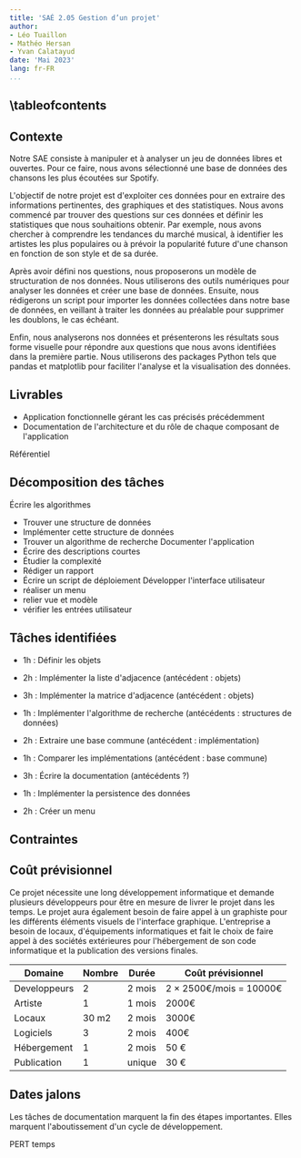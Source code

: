 ```yaml
---
title: 'SAÉ 2.05 Gestion d’un projet'
author:
- Léo Tuaillon
- Mathéo Hersan
- Yvan Calatayud
date: 'Mai 2023'
lang: fr-FR
...
```


\tableofcontents
-----------
Contexte
----------

Notre SAE consiste à manipuler et à analyser un jeu de données libres et ouvertes. Pour ce faire, nous avons sélectionné une base de données des chansons les plus écoutées sur Spotify.

L'objectif de notre projet est d'exploiter ces données pour en extraire des informations pertinentes, des graphiques et des statistiques. Nous avons commencé par trouver des questions sur ces données et définir les statistiques que nous souhaitions obtenir. Par exemple, nous avons chercher à comprendre les tendances du marché musical, à identifier les artistes les plus populaires ou à prévoir la popularité future d'une chanson en fonction de son style et de sa durée.

Après avoir défini nos questions, nous proposerons un modèle de structuration de nos données. Nous utiliserons des outils numériques pour analyser les données et créer une base de données. Ensuite, nous rédigerons un script pour importer les données collectées dans notre base de données, en veillant à traiter les données au préalable pour supprimer les doublons, le cas échéant.

Enfin, nous analyserons nos données et présenterons les résultats sous forme visuelle pour répondre aux questions que nous avons identifiées dans la première partie. Nous utiliserons des packages Python tels que pandas et matplotlib pour faciliter l'analyse et la visualisation des données.

Livrables
---------

- Application fonctionnelle gérant les cas précisés précédemment
- Documentation de l'architecture et du rôle de chaque composant de l'application

Référentiel


Décomposition des tâches
------------------------

Écrire les algorithmes
- Trouver une structure de données
- Implémenter cette structure de données
- Trouver un algorithme de recherche
Documenter l'application
- Écrire des descriptions courtes
- Étudier la complexité
- Rédiger un rapport
- Écrire un script de déploiement
Développer l'interface utilisateur
- réaliser un menu
- relier vue et modèle
- vérifier les entrées utilisateur

Tâches identifiées
------------------

- 1h : Définir les objets
- 2h : Implémenter la liste d'adjacence (antécédent : objets)
- 3h : Implémenter la matrice d'adjacence (antécédent : objets)
- 1h : Implémenter l'algorithme de recherche (antécédents : structures de données)
- 2h : Extraire une base commune (antécédent : implémentation)
- 1h : Comparer les implémentations (antécédent : base commune)
- 3h : Écrire la documentation (antécédents ?)

- 1h : Implémenter la persistence des données
- 2h : Créer un menu

Contraintes
-----------

Coût prévisionnel
-----------------

Ce projet nécessite une long développement informatique et demande plusieurs développeurs pour être en mesure de livrer le projet dans les temps. Le projet aura également besoin de faire appel à un graphiste pour les différents éléments visuels de l'interface graphique. L'entreprise a besoin de locaux, d'équipements informatiques et fait le choix de faire appel à des sociétés extérieures pour l'hébergement de son code informatique et la publication des versions finales.

|Domaine|Nombre|Durée|Coût prévisionnel|
|----|--|--|----|
|Developpeurs|2|2 mois|2 × 2500€/mois = 10000€|
|Artiste|1|1 mois|2000€|
|Locaux|30 m2|2 mois|3000€|
|Logiciels|3|2 mois|400€|
|Hébergement|1|2 mois|50 €|
|Publication|1|unique|30 €|

Dates jalons
------------

Les tâches de documentation marquent la fin des étapes importantes. Elles marquent l'aboutissement d'un cycle de développement.

PERT temps
